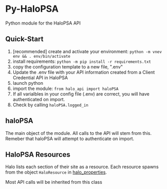 # Py-HaloPSA

Python module for the HaloPSA API

## Quick-Start

1. [recommended] create and activate your environment: `python -m vnev env && . env/bin/activate`
2. install requirements: `python -m pip install -r requirements.txt`
3. copy the configuration template to a new file, ".env"
4. Update the .env file with your API information created from a Client Credential API in HaloPSA
5. launch python
6. import the module: `from halo_api import haloPSA`
7. If all varialbles in your config file (.env) are correct, you will have authenticated on import.
8. Check by calling `haloPSA.logged_in`

## haloPSA

The main object of the module. All calls to the API will stem from this. Remeber that haloPSA will attempt to authenticate on import.

## HaloPSA Resources

Halo lists each section of their site as a resource. Each resource spawns from the object `HaloResource` in [halo_properties](halo_api/halo_properties.py).

Most API calls will be inherited from this class
